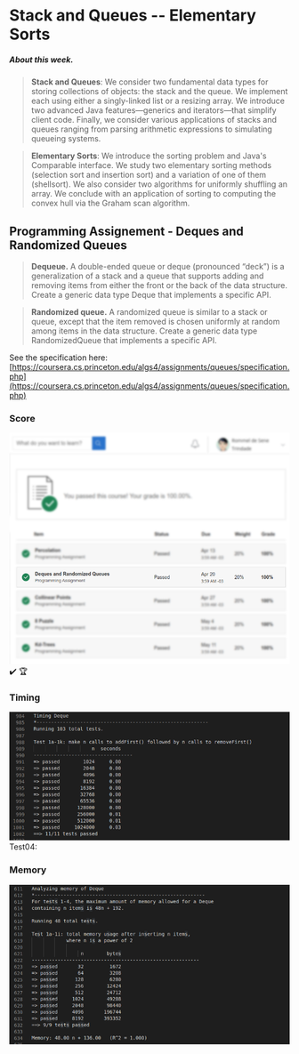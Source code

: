 # Stack and Queues -- Elementary Sorts

##### About this week.
>**Stack and Queues**: We consider two fundamental data types for storing collections of objects: the stack and the queue. We implement each using either a singly-linked list or a resizing array. We introduce two advanced Java features—generics and iterators—that simplify client code. Finally, we consider various applications of stacks and queues ranging from parsing arithmetic expressions to simulating queueing systems.

> **Elementary Sorts**: We introduce the sorting problem and Java's Comparable interface. We study two elementary sorting methods (selection sort and insertion sort) and a variation of one of them (shellsort). We also consider two algorithms for uniformly shuffling an array. We conclude with an application of sorting to computing the convex hull via the Graham scan algorithm.

## Programming Assignement - Deques and Randomized Queues

> **Dequeue.** A double-ended queue or deque (pronounced “deck”) is a generalization of a stack and a queue that supports adding and removing items from either the front or the back of the data structure. Create a generic data type Deque that implements a specific API.

> **Randomized queue.** A randomized queue is similar to a stack or queue, except that the item removed is chosen uniformly at random among items in the data structure. Create a generic data type RandomizedQueue that implements a specific API.

See the specification here:
[https://coursera.cs.princeton.edu/algs4/assignments/queues/specification.php](https://coursera.cs.princeton.edu/algs4/assignments/queues/specification.php)


### Score
![grade](./image/grade.png)
:heavy_check_mark: :trophy:

### Timing
![Test04](./image/timing_test1a1k.png)
Test04:

### Memory
![Test1a-1d and Test2 (bonus)](./image/memory_test1a1i.png)

